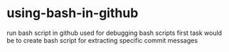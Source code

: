 # using-bash-in-github
run bash script in github
used for debugging bash scripts
first task would be to create bash script for extracting specific commit messages